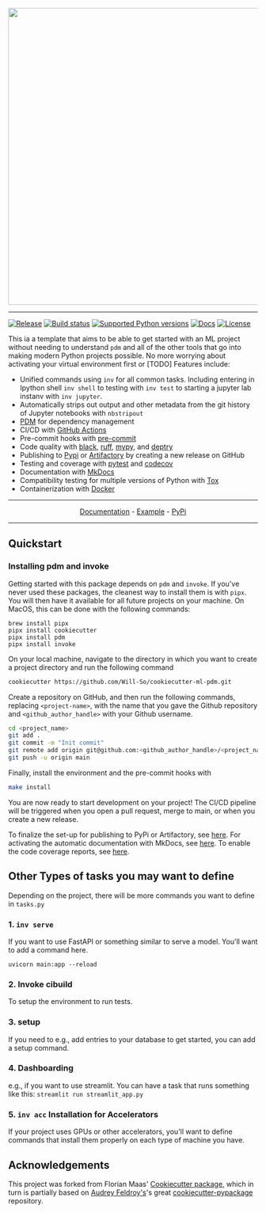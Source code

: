

<p align="center">
  <img width="600" src="https://raw.githubusercontent.com/fpgmaas/cookiecutter-pdm/main/docs/static/cookiecutter.svg">
</p style = "margin-bottom: 2rem;">

---

[![Release](https://img.shields.io/github/v/release/fpgmaas/cookiecutter-pdm)](https://pypi.org/project/cookiecutter-pdm/)
[![Build status](https://img.shields.io/github/actions/workflow/status/fpgmaas/cookiecutter-pdm/main.yml?branch=main)](https://github.com/fpgmaas/cookiecutter-pdm/actions/workflows/main.yml?query=branch%3Amain)
[![Supported Python versions](https://img.shields.io/pypi/pyversions/cookiecutter-pdm)](https://pypi.org/project/cookiecutter-pdm/)
[![Docs](https://img.shields.io/badge/docs-gh--pages-blue)](https://fpgmaas.github.io/cookiecutter-pdm/)
[![License](https://img.shields.io/github/license/fpgmaas/cookiecutter-pdm)](https://img.shields.io/github/license/fpgmaas/cookiecutter-pdm)


This ia a template that aims to be able to get started with an ML project without needing to understand `pdm` and all of
the other tools that go into making modern Python projects possible. No more worrying about activating your
virtual environment first or [TODO] Features include:

- Unified commands using `inv` for all common tasks. Including entering in Ipython shell `inv shell` to testing with `inv test`
to starting a jupyter lab instanv with `inv jupyter`.
- Automatically strips out output and other metadata from the git history of Jupyter notebooks with `nbstripout`
- [PDM](https://pdm.fming.dev/latest/) for dependency management
- CI/CD with [GitHub Actions](https://github.com/features/actions)
- Pre-commit hooks with [pre-commit](https://pre-commit.com/)
- Code quality with [black](https://pypi.org/project/black/), [ruff](https://github.com/charliermarsh/ruff), [mypy](https://mypy.readthedocs.io/en/stable/), and [deptry](https://github.com/fpgmaas/deptry/)
- Publishing to [Pypi](https://pypi.org) or [Artifactory](https://jfrog.com/artifactory) by creating a new release on GitHub
- Testing and coverage with [pytest](https://docs.pytest.org/en/7.1.x/) and [codecov](https://about.codecov.io/)
- Documentation with [MkDocs](https://www.mkdocs.org/)
- Compatibility testing for multiple versions of Python with [Tox](https://tox.wiki/en/latest/)
- Containerization with [Docker](https://www.docker.com/)

---
<p align="center">
  <a href="https://fpgmaas.github.io/cookiecutter-pdm/">Documentation</a> - <a href="https://github.com/fpgmaas/cookiecutter-pdm-example">Example</a> -
  <a href="https://pypi.org/project/cookiecutter-pdm/">PyPi</a>
</p>

---


## Quickstart

### Installing pdm and invoke
Getting started with this package depends on `pdm` and `invoke`. If you've never
used these packages, the cleanest way to install them is with `pipx`. You will
then have it available for all future projects on your machine. On MacOS, this can be
done with the following commands:

```shell
brew install pipx
pipx install cookiecutter
pipx install pdm
pipx install invoke
```

On your local machine, navigate to the directory in which you want to
create a project directory and run the following command

``` bash
cookiecutter https://github.com/Will-So/cookiecutter-ml-pdm.git
```

Create a repository on GitHub, and then run the following commands, replacing `<project-name>`, with the name that you gave the Github repository and
`<github_author_handle>` with your Github username.

``` bash
cd <project_name>
git add .
git commit -m "Init commit"
git remote add origin git@github.com:<github_author_handle>/<project_name>.git
git push -u origin main
```

Finally, install the environment and the pre-commit hooks with

 ```bash
 make install
 ```

You are now ready to start development on your project! The CI/CD
pipeline will be triggered when you open a pull request, merge to main,
or when you create a new release.

To finalize the set-up for publishing to PyPi or Artifactory, see
[here](https://fpgmaas.github.io/cookiecutter-pdm/features/publishing/#set-up-for-pypi).
For activating the automatic documentation with MkDocs, see
[here](https://fpgmaas.github.io/cookiecutter-pdm/features/mkdocs/#enabling-the-documentation-on-github).
To enable the code coverage reports, see [here](https://fpgmaas.github.io/cookiecutter-pdm/features/codecov/).

## Other Types of tasks you may want to define
Depending on the project, there will be more commands you want to define in `tasks.py`
### 1. `inv serve`
If you want to use FastAPI or something similar to serve a model. You'll want to add a command here.

```uvicorn main:app --reload```

### 2. Invoke cibuild
To setup the environment to run tests.

### 3. setup
If you need to e.g., add entries to your database to get started, you can add a setup command.

### 4. Dashboarding
e.g., if you want to use streamlit. You can have a task that runs something like this:
```streamlit run streamlit_app.py```

### 5. `inv acc` Installation for Accelerators
If your project uses GPUs or other accelerators, you'll want to define commands that
install them properly on each type of machine you have.

## Acknowledgements

This project was forked from Florian Maas' [Cookiecutter package](https://github.com/fpgmaas/cookiecutter-pdm/tree/main), which in turn is partially based on [Audrey
Feldroy\'s](https://github.com/audreyfeldroy)\'s great
[cookiecutter-pypackage](https://github.com/audreyfeldroy/cookiecutter-pypackage)
repository.
